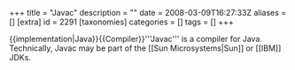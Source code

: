 +++
title = "Javac"
description = ""
date = 2008-03-09T16:27:33Z
aliases = []
[extra]
id = 2291
[taxonomies]
categories = []
tags = []
+++

{{implementation|Java}}{{Compiler}}'''Javac''' is a compiler for Java. Technically, Javac may be part of the [[Sun Microsystems|Sun]] or [[IBM]] JDKs.
